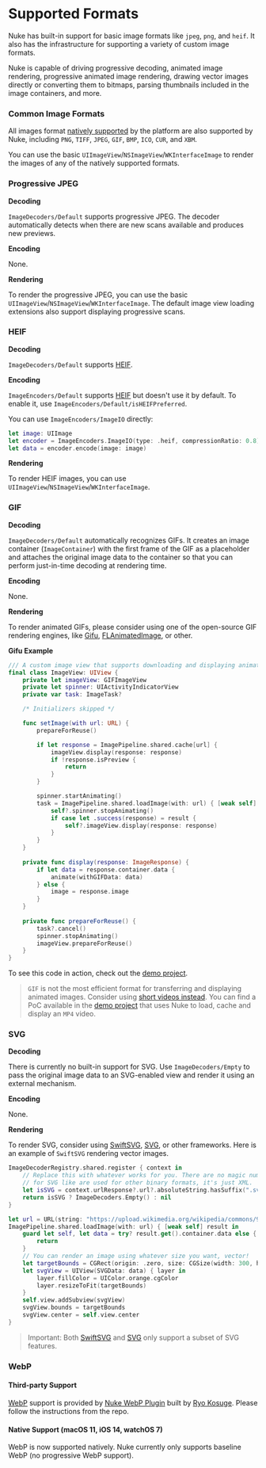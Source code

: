 # Supported Formats

Nuke has built-in support for basic image formats like `jpeg`, `png`, and `heif`. It also has the infrastructure for supporting a variety of custom image formats.

Nuke is capable of driving progressive decoding, animated image rendering, progressive animated image rendering, drawing vector images directly or converting them to bitmaps, parsing thumbnails included in the image containers, and more.

### Common Image Formats

All images format [natively supported](https://developer.apple.com/library/archive/documentation/2DDrawing/Conceptual/DrawingPrintingiOS/LoadingImages/LoadingImages.html#//apple_ref/doc/uid/TP40010156-CH17-SW7) by the platform are also supported by Nuke, including `PNG`, `TIFF`, `JPEG`, `GIF`, `BMP`, `ICO`, `CUR`, and `XBM`.

You can use the basic `UIImageView`/`NSImageView`/`WKInterfaceImage` to render the images of any of the natively supported formats.

### Progressive JPEG

**Decoding**

``ImageDecoders/Default`` supports progressive JPEG. The decoder automatically detects when there are new scans available and produces new previews.

**Encoding**

None.

**Rendering**

To render the progressive JPEG, you can use the basic `UIImageView`/`NSImageView`/`WKInterfaceImage`. The default image view loading extensions also support displaying progressive scans. 



### HEIF

**Decoding**

``ImageDecoders/Default`` supports [HEIF](https://en.wikipedia.org/wiki/High_Efficiency_Image_File_Format).

**Encoding**

``ImageEncoders/Default`` supports [HEIF](https://en.wikipedia.org/wiki/High_Efficiency_Image_File_Format) but doesn't use it by default. To enable it, use ``ImageEncoders/Default/isHEIFPreferred``.

You can use ``ImageEncoders/ImageIO`` directly:

```swift
let image: UIImage
let encoder = ImageEncoders.ImageIO(type: .heif, compressionRatio: 0.8)
let data = encoder.encode(image: image)
```

**Rendering**

To render HEIF images, you can use `UIImageView`/`NSImageView`/`WKInterfaceImage`.

### GIF

**Decoding**

``ImageDecoders/Default`` automatically recognizes GIFs. It creates an image container (``ImageContainer``) with the first frame of the GIF as a placeholder and attaches the original image data to the container so that you can perform just-in-time decoding at rendering time.

**Encoding**

None.

**Rendering**

To render animated GIFs, please consider using one of the open-source GIF rendering engines, like [Gifu](https://github.com/kaishin/Gifu), [FLAnimatedImage](https://github.com/Flipboard/FLAnimatedImage), or other.

**Gifu Example**

```swift
/// A custom image view that supports downloading and displaying animated images.
final class ImageView: UIView {
    private let imageView: GIFImageView
    private let spinner: UIActivityIndicatorView
    private var task: ImageTask?

    /* Initializers skipped */

    func setImage(with url: URL) {
        prepareForReuse()

        if let response = ImagePipeline.shared.cache[url] {
            imageView.display(response: response)
            if !response.isPreview {
                return 
            }
        }

        spinner.startAnimating()
        task = ImagePipeline.shared.loadImage(with: url) { [weak self] result in
            self?.spinner.stopAnimating()
            if case let .success(response) = result {
                self?.imageView.display(response: response)
            }
        }
    }
    
    private func display(response: ImageResponse) {
        if let data = response.container.data {
            animate(withGIFData: data)
        } else {
            image = response.image
        }
    }
    
    private func prepareForReuse() {
        task?.cancel()
        spinner.stopAnimating()
        imageView.prepareForReuse()
    }
}
```

To see this code in action, check out the [demo project](https://github.com/kean/NukeDemo).

> `GIF` is not the most efficient format for transferring and displaying animated images. Consider using [short videos instead](https://developers.google.com/web/fundamentals/performance/optimizing-content-efficiency/replace-animated-gifs-with-video/). You can find a PoC available in the [demo project](https://github.com/kean/NukeDemo) that uses Nuke to load, cache and display an `MP4` video.


### SVG

**Decoding**

There is currently no built-in support for SVG. Use ``ImageDecoders/Empty`` to pass the original image data to an SVG-enabled view and render it using an external mechanism.

**Encoding**

None.

**Rendering**

To render SVG, consider using [SwiftSVG](https://github.com/mchoe/SwiftSVG), [SVG](https://github.com/SVGKit/SVGKit), or other frameworks. Here is an example of `SwiftSVG` rendering vector images.

```swift
ImageDecoderRegistry.shared.register { context in
    // Replace this with whatever works for you. There are no magic numbers
    // for SVG like are used for other binary formats, it's just XML.
    let isSVG = context.urlResponse?.url?.absoluteString.hasSuffix(".svg") ?? false
    return isSVG ? ImageDecoders.Empty() : nil
}

let url = URL(string: "https://upload.wikimedia.org/wikipedia/commons/9/9d/Swift_logo.svg")
ImagePipeline.shared.loadImage(with: url) { [weak self] result in
    guard let self, let data = try? result.get().container.data else {
        return
    }
    // You can render an image using whatever size you want, vector!
    let targetBounds = CGRect(origin: .zero, size: CGSize(width: 300, height: 300))
    let svgView = UIView(SVGData: data) { layer in
        layer.fillColor = UIColor.orange.cgColor
        layer.resizeToFit(targetBounds)
    }
    self.view.addSubview(svgView)
    svgView.bounds = targetBounds
    svgView.center = self.view.center
}
```

> Important: Both [SwiftSVG](https://github.com/mchoe/SwiftSVG) and [SVG](https://github.com/SVGKit/SVGKit) only support a subset of SVG features.

### WebP

#### Third-party Support

[WebP](https://developers.google.com/speed/webp) support is provided by [Nuke WebP Plugin](https://github.com/ryokosuge/Nuke-WebP-Plugin) built by [Ryo Kosuge](https://github.com/ryokosuge). Please follow the instructions from the repo.

#### Native Support (macOS 11, iOS 14, watchOS 7)

WebP is now supported natively. Nuke currently only supports baseline WebP (no progressive WebP support).
